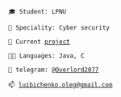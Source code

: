 <code>🎓 Student: LPNU</code>

<code>👷 Speciality: Cyber security</code>

<code>🧻 Current [project](https://github.com/TheLegend30/Powerslave)</code><br>

<code>🧑‍💻 Languages: Java, C</code>

<code>💬 telegram: [@Overlord2077](https://telegram.me/Overlord2077)</code>

<code>📫 [luibichenko.oleg@gmail.com](mailto:luibichenko.oleg@gmail.com)</code>
